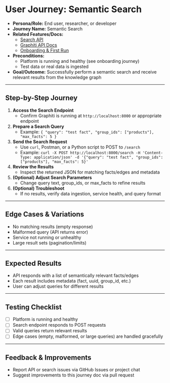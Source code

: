 # User Journey: Semantic Search

- **Persona/Role:** End user, researcher, or developer
- **Journey Name:** Semantic Search
- **Related Features/Docs:**
  - [Search API](../../README.md#running-searches)
  - [Graphiti API Docs](../../graphiti/README.md)
  - [Onboarding & First Run](./ONBOARDING_FIRST_RUN.md)
- **Preconditions:**
  - Platform is running and healthy (see onboarding journey)
  - Test data or real data is ingested
- **Goal/Outcome:** Successfully perform a semantic search and receive relevant results from the knowledge graph

---

## Step-by-Step Journey

1. **Access the Search Endpoint**
   - Confirm Graphiti is running at `http://localhost:8000` or appropriate endpoint
2. **Prepare a Search Query**
   - Example: `{ "query": "test fact", "group_ids": ["products"], "max_facts": 5 }`
3. **Send the Search Request**
   - Use `curl`, Postman, or a Python script to POST to `/search`
   - Example: `curl -X POST http://localhost:8000/search -H 'Content-Type: application/json' -d '{"query": "test fact", "group_ids": ["products"], "max_facts": 5}'`
4. **Review the Results**
   - Inspect the returned JSON for matching facts/edges and metadata
5. **(Optional) Adjust Search Parameters**
   - Change query text, group_ids, or max_facts to refine results
6. **(Optional) Troubleshoot**
   - If no results, verify data ingestion, service health, and query format

---

## Edge Cases & Variations
- No matching results (empty response)
- Malformed query (API returns error)
- Service not running or unhealthy
- Large result sets (pagination/limits)

---

## Expected Results
- API responds with a list of semantically relevant facts/edges
- Each result includes metadata (fact, uuid, group_id, etc.)
- User can adjust queries for different results

---

## Testing Checklist
- [ ] Platform is running and healthy
- [ ] Search endpoint responds to POST requests
- [ ] Valid queries return relevant results
- [ ] Edge cases (empty, malformed, or large queries) are handled gracefully

---

## Feedback & Improvements
- Report API or search issues via GitHub Issues or project chat
- Suggest improvements to this journey doc via pull request

